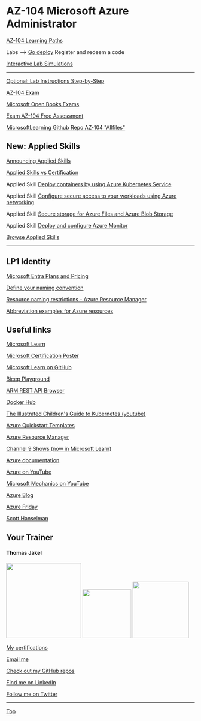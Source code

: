 # AZ-104 Microsoft Azure Administrator


[AZ-104 Learning Paths ](https://learn.microsoft.com/en-us/users/msftofficialcurriculum-4292/collections/xe42fkkpzr6roe)

<!-- <[Skillable (Learn on Demand)](https://brainymotion.learnondemand.net) (Register with Training Key) -->

Labs --> [Go deploy](https://lms.godeploy.it/) Register and redeem a code

[Interactive Lab Simulations](https://mslabs.cloudguides.com/guides/AZ-104%20Exam%20Guide%20-%20Microsoft%20Azure%20Administrator)

---

[Optional: Lab Instructions Step-by-Step](https://microsoftlearning.github.io/AZ-104-MicrosoftAzureAdministrator/)

[AZ-104 Exam](https://docs.microsoft.com/en-us/learn/certifications/exams/az-104)

[Microsoft Open Books Exams](https://techcommunity.microsoft.com/t5/microsoft-learn-blog/introducing-a-new-resource-for-all-role-based-microsoft/bc-p/3916091)

[Exam AZ-104 Free Assessment](https://learn.microsoft.com/certifications/exams/az-104/practice/assessment?assessment-type=practice&assessmentId=21)


[MicrosoftLearning Github Repo AZ-104 "Allfiles"](https://github.com/MicrosoftLearning/AZ-104-MicrosoftAzureAdministrator)


## New: Applied Skills

[Announcing Applied Skills](https://techcommunity.microsoft.com/t5/microsoft-learn-blog/announcing-microsoft-applied-skills-the-new-credentials-to/ba-p/3775645)

[Applied Skills vs Certification](https://aka.ms/ChooseYourMicrosoftCredential)

Applied Skill [Deploy containers by using Azure Kubernetes Service](https://learn.microsoft.com/en-us/credentials/applied-skills/deploy-containers-by-using-azure-kubernetes-service/)

Applied Skill [Configure secure access to your workloads using Azure networking](https://learn.microsoft.com/en-us/credentials/applied-skills/configure-secure-workloads-use-azure-virtual-networking/)

Applied Skill [Secure storage for Azure Files and Azure Blob Storage](https://learn.microsoft.com/en-us/credentials/applied-skills/secure-storage-azure-files-azure-blob-storage/)

Applied Skill [Deploy and configure Azure Monitor](https://learn.microsoft.com/en-us/credentials/applied-skills/deploy-and-configure-azure-monitor/)

[Browse Applied Skills](https://learn.microsoft.com/en-us/credentials/browse/?credential_types=applied%20skills)


---

## LP1 Identity

[Microsoft Entra Plans and Pricing](https://www.microsoft.com/en-us/security/business/microsoft-entra-pricing)

[Define your naming convention](https://learn.microsoft.com/en-us/azure/cloud-adoption-framework/ready/azure-best-practices/resource-naming)

[Resource naming restrictions - Azure Resource Manager](https://learn.microsoft.com/en-us/azure/azure-resource-manager/management/resource-name-rules)

[Abbreviation examples for Azure resources](https://learn.microsoft.com/en-us/azure/cloud-adoption-framework/ready/azure-best-practices/resource-abbreviations)



## Useful links

[Microsoft Learn](https://docs.microsoft.com/en-us/learn/)

[Microsoft Certification Poster](https://aka.ms/traincertposter)

[Microsoft Learn on GitHub](https://github.com/MicrosoftLearning)

[Bicep Playground](https://aka.ms/bicepdemo)

[ARM REST API Browser](https://learn.microsoft.com/en-us/rest/api/?view=Azure)

[Docker Hub](https://hub.docker.com/)

[The Illustrated Children's Guide to Kubernetes (youtube)](https://www.youtube.com/watch?v=4ht22ReBjno)

[Azure Quickstart Templates](https://learn.microsoft.com/en-us/samples/browse/?expanded=azure&products=azure-resource-manager)

[Azure Resource Manager](https://learn.microsoft.com/en-us/azure/azure-resource-manager/management/overview)

[Channel 9 Shows (now in Microsoft Learn)](https://docs.microsoft.com/en-us/shows/browse)

[Azure documentation](https://docs.microsoft.com/en-us/azure/)

[Azure on YouTube](https://www.youtube.com/c/MicrosoftAzure)

[Microsoft Mechanics on YouTube](https://www.youtube.com/c/MicrosoftMechanicsSeries)

[Azure Blog](https://azure.microsoft.com/en-us/blog/)

[Azure Friday](https://docs.microsoft.com/en-us/shows/azure-friday/)

[Scott Hanselman](https://www.hanselman.com/)


##  Your Trainer
#### Thomas Jäkel

<img src="https://download69118.blob.core.windows.net/anon/Profilbild.jpg" width="200"/>
<a href="https://www.credly.com/badges/c1fe9e82-60d2-4268-8204-3709479a2bf9/public_url"><img src="https://download69118.blob.core.windows.net/anon/microsoft-certified-trainer-2023-2024.png" width="130"/></a>
<a href="https://www.credly.com/badges/fc4737d8-923a-4d37-8f1a-497c08a7c1ff/public_url"><img src="https://download69118.blob.core.windows.net/anon/AAI-badge.png" width="150"/></a>

[My certifications](https://www.credly.com/users/thomas-jakel)

[Email me](mailto:thomas.jaekel@brainymotion.de?subject=AZ-104)

[Check out my GitHub repos](https://github.com/www42)

[Find me on LinkedIn](https://linkedin.com/in/tjkkll)

[Follow me on Twitter](https://twitter.com/tjkkll)


---

[Top](#az-104-microsoft-azure-administrator)